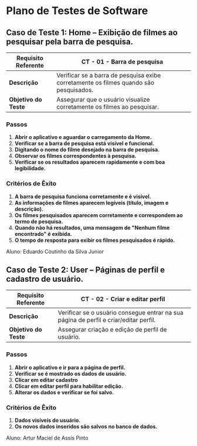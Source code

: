 # Plano de Testes de Software

## Caso de Teste 1: Home – Exibição de filmes ao pesquisar pela barra de pesquisa.

| **Requisito Referente**  | CT - 01 - Barra de pesquisa                                           |
|--------------------------|----------------------------------------------------------------------|
| **Descrição**             | Verificar se a barra de pesquisa exibe corretamente os filmes quando são pesquisados. |
| **Objetivo do Teste**     | Assegurar que o usuário visualize corretamente os filmes ao pesquisar. |

### Passos

1. **Abrir o aplicativo e aguardar o carregamento da Home.**
2. **Verificar se a barra de pesquisa está visível e funcional.**
3. **Digitando o nome do filme desejado na barra de pesquisa.**
4. **Observar os filmes correspondentes à pesquisa.**
5. **Verificar se os resultados aparecem rapidamente e com boa legibilidade.**

### Critérios de Êxito

1. **A barra de pesquisa funciona corretamente e é visível.**
2. **As informações de filmes aparecem legíveis (título, imagem e descrição).**
3. **Os filmes pesquisados aparecem corretamente e correspondem ao termo de pesquisa.**
4. **Quando não há resultados, uma mensagem de "Nenhum filme encontrado" é exibida.**
5. **O tempo de resposta para exibir os filmes pesquisados é rápido.**

Aluno: Eduardo Coutinho da Silva Junior

## Caso de Teste 2: User – Páginas de perfil e cadastro de usuário.

| **Requisito Referente**  | CT - 02 - Criar e editar perfil                                          |
|--------------------------|----------------------------------------------------------------------|
| **Descrição**             | Verificar se o usuário consegue entrar na sua página de perfil e criar/editar perfil. |
| **Objetivo do Teste**     | Assegurar criação e edição de perfil de usuário. |

### Passos

1. **Abrir o aplicativo e ir para a página de perfil.**
2. **Verificar se é mostrado os dados de usuário.**
3. **Clicar em editar cadastro**
4. **Clicar em editar perfil para habilitar edição.**
5. **Alterar os dados e verificar se foi salvo.**

### Critérios de Êxito

1. **Dados visíveis do usuário.**
2. **Os novos dados inseridos são salvos no banco de dados.**

Aluno: Artur Maciel de Assis Pinto




